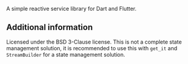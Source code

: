 <!-- 
This README describes the package. If you publish this package to pub.dev,
this README's contents appear on the landing page for your package.

For information about how to write a good package README, see the guide for
[writing package pages](https://dart.dev/guides/libraries/writing-package-pages). 

For general information about developing packages, see the Dart guide for
[creating packages](https://dart.dev/guides/libraries/create-library-packages)
and the Flutter guide for
[developing packages and plugins](https://flutter.dev/developing-packages). 
-->

A simple reactive service library for Dart and Flutter.

## Additional information

Licensed under the BSD 3-Clause license. This is not a complete state management
solution, it is recommended to use this with `get_it` and `StreamBuilder` for a
state management solution.
